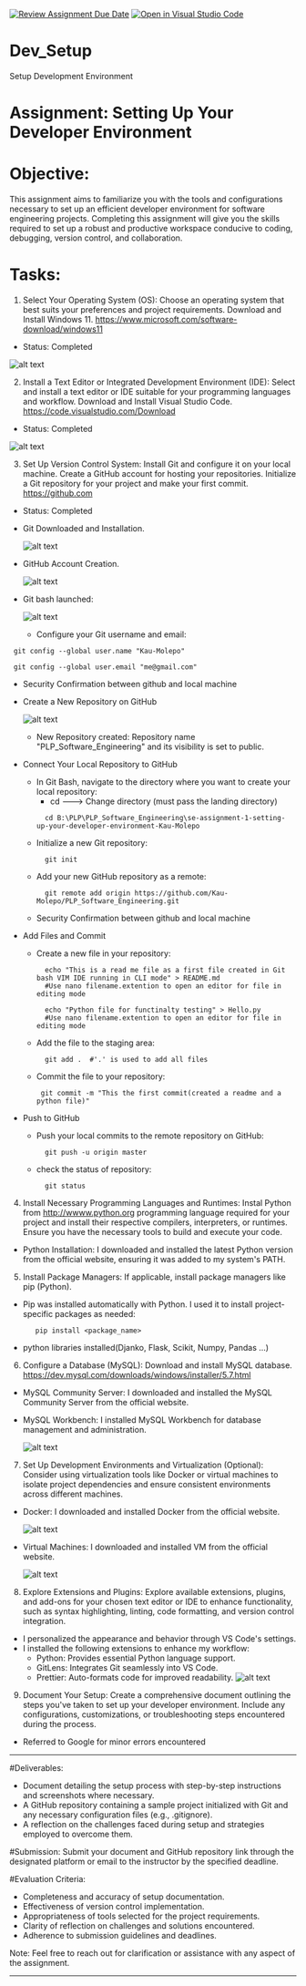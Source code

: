 [![Review Assignment Due Date](https://classroom.github.com/assets/deadline-readme-button-24ddc0f5d75046c5622901739e7c5dd533143b0c8e959d652212380cedb1ea36.svg)](https://classroom.github.com/a/vbnbTt5m)
[![Open in Visual Studio Code](https://classroom.github.com/assets/open-in-vscode-718a45dd9cf7e7f842a935f5ebbe5719a5e09af4491e668f4dbf3b35d5cca122.svg)](https://classroom.github.com/online_ide?assignment_repo_id=15215751&assignment_repo_type=AssignmentRepo)
# Dev_Setup
Setup Development Environment

# Assignment: Setting Up Your Developer Environment

# Objective:
This assignment aims to familiarize you with the tools and configurations necessary to set up an efficient developer environment for software engineering projects. Completing this assignment will give you the skills required to set up a robust and productive workspace conducive to coding, debugging, version control, and collaboration.

# Tasks:

1. Select Your Operating System (OS):
   Choose an operating system that best suits your preferences and project requirements. Download and Install Windows 11. https://www.microsoft.com/software-download/windows11

- Status: Completed

![alt text](image-1.png)


2. Install a Text Editor or Integrated Development Environment (IDE):
   Select and install a text editor or IDE suitable for your programming languages and workflow. Download and Install Visual Studio Code. https://code.visualstudio.com/Download

- Status: Completed

![alt text](image.png)


3. Set Up Version Control System:
   Install Git and configure it on your local machine. Create a GitHub account for hosting your repositories. Initialize a Git repository for your project and make your first commit. https://github.com

- Status: Completed
- Git Downloaded and Installation.

   ![alt text](image-2.png)
- GitHub Account Creation.

   ![alt text](image-3.png)
- Git bash launched:

   ![alt text](image-5.png)
   - Configure your Git username and email:
```
 git config --global user.name "Kau-Molepo"
``` 
```
 git config --global user.email "me@gmail.com"
```
   - Security Confirmation between github and local machine
- Create a New Repository on GitHub

   ![alt text](image-4.png)
   - New Repository created: Repository name "PLP_Software_Engineering" and its visibility is set to public.
- Connect Your Local Repository to GitHub
   - In Git Bash, navigate to the directory where you want to create your local repository:
      - cd ---> Change directory (must pass the landing directory) 
      ```
        cd B:\PLP\PLP_Software_Engineering\se-assignment-1-setting-up-your-developer-environment-Kau-Molepo
      ```
   - Initialize a new Git repository:
      ```
        git init
      ```
   - Add your new GitHub repository as a remote:
      ```
        git remote add origin https://github.com/Kau-Molepo/PLP_Software_Engineering.git
      ```
   - Security Confirmation between github and local machine
- Add Files and Commit
   -  Create a new file in your repository:
      ```
        echo "This is a read me file as a first file created in Git bash VIM IDE running in CLI mode" > README.md
        #Use nano filename.extention to open an editor for file in editing mode 
      ```
      ```
        echo "Python file for functinalty testing" > Hello.py
        #Use nano filename.extention to open an editor for file in editing mode 
      ```
   - Add the file to the staging area:
      ```
        git add .  #'.' is used to add all files
      ```
   - Commit the file to your repository:
       ```
        git commit -m "This the first commit(created a readme and a python file)"
      ```
- Push to GitHub
   - Push your local commits to the remote repository on GitHub:
      ```
        git push -u origin master
      ```
   - check the status of repository:
      ```
        git status
      ```

4. Install Necessary Programming Languages and Runtimes:
  Instal Python from http://wwww.python.org programming language required for your project and install their respective compilers, interpreters, or runtimes. Ensure you have the necessary tools to build and execute your code.

- Python Installation: I downloaded and installed the latest Python version from the official website, ensuring it was added to my system's PATH.

5. Install Package Managers:
   If applicable, install package managers like pip (Python).

- Pip was installed automatically with Python. I used it to install project-specific packages as needed:
   ```
      pip install <package_name>
   ```
- python libraries installed(Djanko, Flask, Scikit, Numpy, Pandas ...)

6. Configure a Database (MySQL):
   Download and install MySQL database. https://dev.mysql.com/downloads/windows/installer/5.7.html

- MySQL Community Server: I downloaded and installed the MySQL Community Server from the official website.
- MySQL Workbench: I installed MySQL Workbench for database management and administration.

   ![alt text](image-6.png)

7. Set Up Development Environments and Virtualization (Optional):
   Consider using virtualization tools like Docker or virtual machines to isolate project dependencies and ensure consistent environments across different machines.

- Docker: I downloaded and installed Docker from the official website.

   ![alt text](image-7.png)
- Virtual Machines: I downloaded and installed VM from the official website.

   ![alt text](image-8.png)

8. Explore Extensions and Plugins:
   Explore available extensions, plugins, and add-ons for your chosen text editor or IDE to enhance functionality, such as syntax highlighting, linting, code formatting, and version control integration.

- I personalized the appearance and behavior through VS Code's settings.
- I installed the following extensions to enhance my workflow:
   - Python: Provides essential Python language support.
   - GitLens: Integrates Git seamlessly into VS Code.
   - Prettier: Auto-formats code for improved readability.
   ![alt text](image-9.png)

9. Document Your Setup:
    Create a comprehensive document outlining the steps you've taken to set up your developer environment. Include any configurations, customizations, or troubleshooting steps encountered during the process. 
- Referred to Google for minor errors encountered

***
#Deliverables:
- Document detailing the setup process with step-by-step instructions and screenshots where necessary.
- A GitHub repository containing a sample project initialized with Git and any necessary configuration files (e.g., .gitignore).
- A reflection on the challenges faced during setup and strategies employed to overcome them.

#Submission:
Submit your document and GitHub repository link through the designated platform or email to the instructor by the specified deadline.

#Evaluation Criteria:
- Completeness and accuracy of setup documentation.
- Effectiveness of version control implementation.
- Appropriateness of tools selected for the project requirements.
- Clarity of reflection on challenges and solutions encountered.
- Adherence to submission guidelines and deadlines.

Note: Feel free to reach out for clarification or assistance with any aspect of the assignment.
***